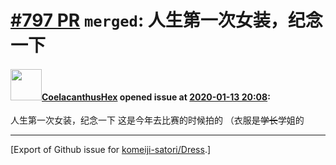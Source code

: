 # [\#797 PR](https://github.com/komeiji-satori/Dress/pull/797) `merged`: 人生第一次女装，纪念一下

#### <img src="https://avatars.githubusercontent.com/u/43064781?u=3cf564993a40a3d0b36e421909da9b10f9b0bc92&v=4" width="50">[CoelacanthusHex](https://github.com/CoelacanthusHex) opened issue at [2020-01-13 20:08](https://github.com/komeiji-satori/Dress/pull/797):

人生第一次女装，纪念一下
这是今年去比赛的时候拍的
（衣服是~~学长~~学姐的




-------------------------------------------------------------------------------



[Export of Github issue for [komeiji-satori/Dress](https://github.com/komeiji-satori/Dress).]
